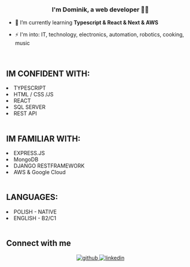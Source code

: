 ### <div align="center">I'm Dominik, a web developer 👨‍💻 </div>  
  
- 🌱 I’m currently learning <b>Typescript & React & Next & AWS </b>
  

- ⚡ I'm into: IT, technology, electronics, automation, robotics, cooking, music
  

<br/>  




<h2> IM CONFIDENT WITH: </h2> 
<li>TYPESCRIPT</li>
<li>HTML / CSS /JS</li>
<li>REACT</li>
<li>SQL SERVER</li>
<li>REST API</li>
<br/>
<h2> IM FAMILIAR WITH: </h2> 
<li>EXPRESS.JS</li>
<li>MongoDB</li>
<li>DJANGO RESTFRAMEWORK</li>
<li>AWS & Google Cloud</li>
<br/>
<h2>LANGUAGES:</h2>
<li>POLISH - NATIVE</li>
<li>ENGLISH - B2/C1</li>


<br/>  


## Connect with me  
<div align="center">
<a href="https://github.com/xstiff" target="_blank">
<img src=https://img.shields.io/badge/github-%2324292e.svg?&style=for-the-badge&logo=github&logoColor=white alt=github style="margin-bottom: 5px;" />
</a>
<a href="https://linkedin.com/in/dominik-jaworski-07b99523a" target="_blank">
<img src=https://img.shields.io/badge/linkedin-%231E77B5.svg?&style=for-the-badge&logo=linkedin&logoColor=white alt=linkedin style="margin-bottom: 5px;" />
</a>  
</div>  
  

<br/>  




<br/>  

  

<br/>  

  

<br/>  

  

<br/>  


<br />


